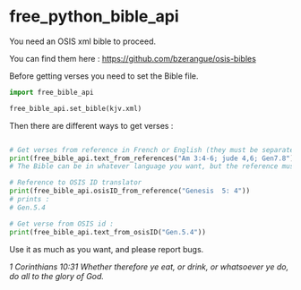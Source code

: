 # free_python_bible_api

You need an OSIS xml bible to proceed.

You can find them here : https://github.com/bzerangue/osis-bibles

Before getting verses you need to set the Bible file.

```python
import free_bible_api

free_bible_api.set_bible(kjv.xml)
```

Then there are different ways to get verses :

```python

# Get verses from reference in French or English (they must be separated by semi-colons)
print(free_bible_api.text_from_references("Am 3:4-6; jude 4,6; Gen7.8"))
# The Bible can be in whatever language you want, but the reference must be in French or English.

# Reference to OSIS ID translator
print(free_bible_api.osisID_from_reference("Genesis  5: 4"))
# prints : 
# Gen.5.4

# Get verse from OSIS id :
print(free_bible_api.text_from_osisID("Gen.5.4"))
```

Use it as much as you want, and please report bugs.

_1 Corinthians 10:31 Whether therefore ye eat, or drink, or whatsoever ye do, do all to the glory of God._
